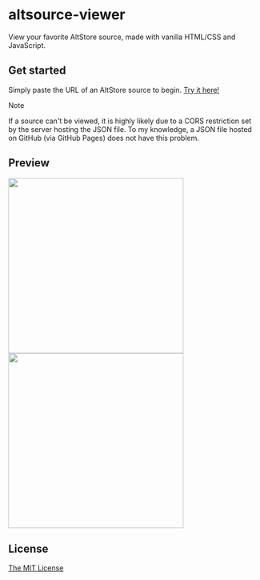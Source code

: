 # altsource-viewer

View your favorite AltStore source, made with vanilla HTML/CSS and JavaScript.

## Get started
Simply paste the URL of an AltStore source to begin. [Try it here!](https://therealfoxster.github.io/altsource-viewer/)

> [!NOTE]
> If a source can't be viewed, it is highly likely due to a CORS restriction set by the server hosting the JSON file. To my knowledge, a JSON file hosted on GitHub (via GitHub Pages) does not have this problem.

## Preview
<img src="https://github.com/therealFoxster/altsource-viewer/assets/77606385/2fa75e94-e999-4f94-8d30-58706edd9c0a" width="350"><img src="https://github.com/therealFoxster/altsource-viewer/assets/77606385/63a7ec3d-c23c-4d86-8f51-f118a7c8a3bb" width="350">


## License
[The MIT License](https://github.com/therealFoxster/altsource-viewer/blob/master/LICENSE.md)
